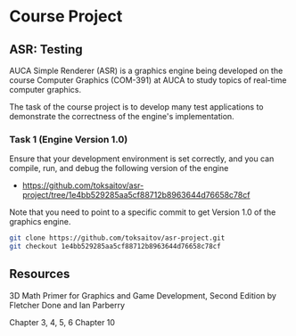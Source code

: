 Course Project
==============

## ASR: Testing

AUCA Simple Renderer (ASR) is a graphics engine being developed on the course
Computer Graphics (COM-391) at AUCA to study topics of real-time computer
graphics.

The task of the course project is to develop many test applications to
demonstrate the correctness of the engine's implementation.

### Task 1 (Engine Version 1.0)

Ensure that your development environment is set correctly, and you can compile,
run, and debug the following version of the engine

* <https://github.com/toksaitov/asr-project/tree/1e4bb529285aa5cf88712b8963644d76658c78cf>

Note that you need to point to a specific commit to get Version 1.0 of the
graphics engine.

```bash
git clone https://github.com/toksaitov/asr-project.git
git checkout 1e4bb529285aa5cf88712b8963644d76658c78cf
```

## Resources

3D Math Primer for Graphics and Game Development, Second Edition by Fletcher
Done and Ian Parberry

Chapter 3, 4, 5, 6
Chapter 10
